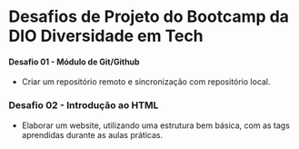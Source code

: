 # Desafios de Projeto do Bootcamp da DIO Diversidade em Tech
#### Desafio 01 - Módulo de Git/Github
- Criar um repositório remoto e sincronização com repositório local.
### Desafio 02 - Introdução ao HTML
- Elaborar um website, utilizando uma estrutura bem básica, com as tags aprendidas durante as aulas práticas.
